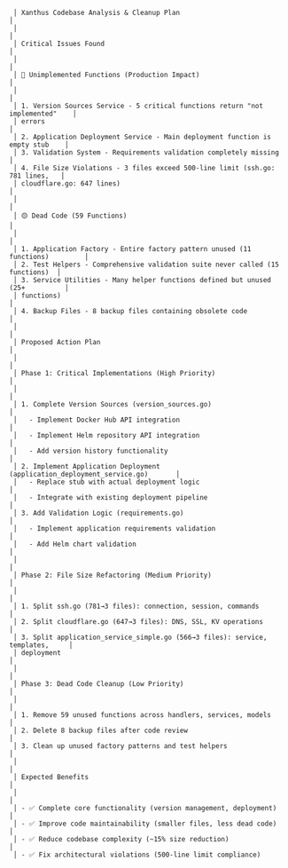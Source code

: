      │ Xanthus Codebase Analysis & Cleanup Plan                                      │
     │                                                                               │
     │ Critical Issues Found                                                         │
     │                                                                               │
     │ 🔴 Unimplemented Functions (Production Impact)                                │
     │                                                                               │
     │ 1. Version Sources Service - 5 critical functions return "not implemented"    │
     │ errors                                                                        │
     │ 2. Application Deployment Service - Main deployment function is empty stub    │
     │ 3. Validation System - Requirements validation completely missing             │
     │ 4. File Size Violations - 3 files exceed 500-line limit (ssh.go: 781 lines,   │
     │ cloudflare.go: 647 lines)                                                     │
     │                                                                               │
     │ 🟡 Dead Code (59 Functions)                                                   │
     │                                                                               │
     │ 1. Application Factory - Entire factory pattern unused (11 functions)         │
     │ 2. Test Helpers - Comprehensive validation suite never called (15 functions)  │
     │ 3. Service Utilities - Many helper functions defined but unused (25+          │
     │ functions)                                                                    │
     │ 4. Backup Files - 8 backup files containing obsolete code                     │
     │                                                                               │
     │ Proposed Action Plan                                                          │
     │                                                                               │
     │ Phase 1: Critical Implementations (High Priority)                             │
     │                                                                               │
     │ 1. Complete Version Sources (version_sources.go)                              │
     │   - Implement Docker Hub API integration                                      │
     │   - Implement Helm repository API integration                                 │
     │   - Add version history functionality                                         │
     │ 2. Implement Application Deployment (application_deployment_service.go)       │
     │   - Replace stub with actual deployment logic                                 │
     │   - Integrate with existing deployment pipeline                               │
     │ 3. Add Validation Logic (requirements.go)                                     │
     │   - Implement application requirements validation                             │
     │   - Add Helm chart validation                                                 │
     │                                                                               │
     │ Phase 2: File Size Refactoring (Medium Priority)                              │
     │                                                                               │
     │ 1. Split ssh.go (781→3 files): connection, session, commands                  │
     │ 2. Split cloudflare.go (647→3 files): DNS, SSL, KV operations                 │
     │ 3. Split application_service_simple.go (566→3 files): service, templates,     │
     │ deployment                                                                    │
     │                                                                               │
     │ Phase 3: Dead Code Cleanup (Low Priority)                                     │
     │                                                                               │
     │ 1. Remove 59 unused functions across handlers, services, models               │
     │ 2. Delete 8 backup files after code review                                    │
     │ 3. Clean up unused factory patterns and test helpers                          │
     │                                                                               │
     │ Expected Benefits                                                             │
     │                                                                               │
     │ - ✅ Complete core functionality (version management, deployment)              │
     │ - ✅ Improve code maintainability (smaller files, less dead code)              │
     │ - ✅ Reduce codebase complexity (~15% size reduction)                          │
     │ - ✅ Fix architectural violations (500-line limit compliance)  